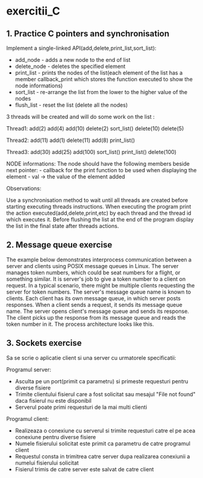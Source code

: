 # exercitii_C

## 1. Practice C pointers and synchronisation

Implement a single-linked API(add,delete,print_list,sort_list):
 
- add_node - adds a new node to the end of list
- delete_node - deletes the specified element
- print_list - prints the nodes of the list(each element of the list has a member callback_print which stores the function executed to show the node informations)
- sort_list - re-arrange the list from the lower to the higher value of the nodes
- flush_list  - reset the list (delete all the nodes)
 
3 threads will be created and will do some work on the list :
 
Thread1: add(2)
         add(4)
                        add(10)
                        delete(2)
                        sort_list()
                        delete(10)
                        delete(5)
                       
Thread2: add(11)
         add(1)
                        delete(11)
                        add(8)
                        print_list()
                       
Thread3: add(30)
         add(25)
                        add(100)
                        sort_list()
                        print_list()
                        delete(100)
 
NODE informations:
            The node should have the following members beside next pointer:
            - callback for the print function to be used when displaying the element
            - val -> the value of the element added
 
Observations:
 
Use a synchronisation method to wait until all threads are created before starting executing threads instructions.
When executing the program print the action executed(add,delete,print,etc) by each thread and the thread id which executes it.
Before flushing the list at the end of the program display the list in the final state after threads actions.

## 2. Message queue exercise

The example below demonstrates interprocess communication between a server and clients using POSIX message queues in Linux. The server manages token numbers, which could be seat numbers for a flight, or something similar. It is server's job to give a token number to a client on request. In a typical scenario, there might be multiple clients requesting the server for token numbers. The server's message queue name is known to clients. Each client has its own message queue, in which server posts responses. When a client sends a request, it sends its message queue name. The server opens client's message queue and sends its response. The client picks up the response from its message queue and reads the token number in it. The process architecture looks like this. 

## 3. Sockets exercise

Sa se scrie o aplicatie client si una server cu urmatorele specificatii:
 
Programul server:
- Asculta pe un port(primit ca parametru) si primeste requesturi pentru diverse fisiere
- Trimite clientului fisierul care a fost solicitat sau mesajul "File not found" daca fisierul nu este disponibil
- Serverul poate primi requesturi de la mai multi clienti
 
Programul client:
- Realizeaza o conexiune cu serverul si trimite requesturi catre el pe acea conexiune pentru diverse fisiere
- Numele fisierului solicitat este primit ca parametru de catre programul client
- Requestul consta in trimitrea catre server dupa realizarea conexiunii a numelui fisierului solicitat
- Fisierul trimis de catre server este salvat de catre client 

